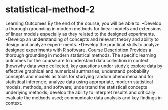 # statistical-method-2
Learning Outcomes
By the end of the course, you will be able to:
•Develop a thorough grounding in modern methods for linear models and extensions of linear models
especially as they related to the designed experiments.
•Develop an understanding of concepts and relevant theory and ability to design and analyze experi-
ments.
•Develop the practical skills to analyze designed experiments with R software.
Course Description
Provides a thorough grounding in modern statistical methods. The specific learning outcomes for the course
are to understand data collection in context (how/why data were collected, key questions under study);
explore data by effective graphical and numerical summaries; understand probability concepts and models
as tools for studying random phenomena and for statistical inference; analyze data using appropriate, modern
statistical models, methods, and software; understand the statistical concepts underlying methods; develop
the ability to interpret results and critically evaluate the methods used; communicate data analysis and key
findings in context.
